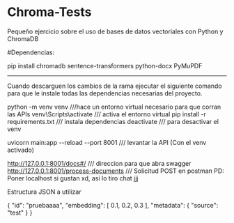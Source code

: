 # Chroma-Tests

Pequeño ejercicio sobre el uso de bases de datos vectoriales con Python y ChromaDB

#Dependencias:

pip install chromadb sentence-transformers python-docx PyMuPDF

---

Cuando descarguen los cambios de la rama ejecutar el siguiente comando para que le instale todas las dependencias necesarias del proyecto.

python -m venv venv ///hace un entorno virtual necesario para que corran las APIs
venv\Scripts\activate /// activa el entorno virtual
pip install -r requirements.txt /// instala dependencias
deactivate /// para desactivar el venv

uvicorn main:app --reload --port 8001 /// levantar la API (Con el venv activado)

http://127.0.0.1:8001/docs#/ /// direccion para que abra swagger
http://127.0.0.1:8001/process-documents /// Solicitud POST en postman
PD: Poner localhost si gustan xd, asi lo tiro chat jjj

Estructura JSON a utilizar

{
"id": "pruebaaaa",
"embedding": [
0.1, 0.2, 0.3
],
"metadata": {
"source": "test"
}
}
